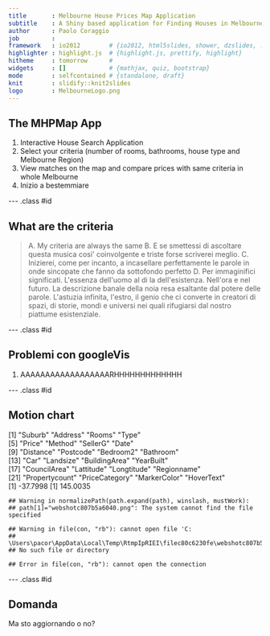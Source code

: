 ```yaml
---
title       : Melbourne House Prices Map Application
subtitle    : A Shiny based application for Finding Houses in Melbourne
author      : Paolo Coraggio
job         : 
framework   : io2012        # {io2012, html5slides, shower, dzslides, ...}
highlighter : highlight.js  # {highlight.js, prettify, highlight}
hitheme     : tomorrow      # 
widgets     : []            # {mathjax, quiz, bootstrap}
mode        : selfcontained # {standalone, draft}
knit        : slidify::knit2slides
logo        : MelbourneLogo.png
---
```


## The MHPMap App

1. Interactive House Search Application 
2. Select your criteria (number of rooms, bathrooms, house type and Melbourne Region)
3. View matches on the map and compare prices with same criteria in whole Melbourne
4. Inizio a bestemmiare

--- .class #id 

## What are the criteria

> A. My criteria are always the same
> B. E se smettessi di ascoltare questa musica cosi' coinvolgente e triste forse scriverei meglio.
> C. Inizierei, come per incanto, a incasellare perfettamente le parole in onde sincopate che fanno da sottofondo perfetto
> D. Per immaginifici significati. L'essenza dell'uomo al di la dell'esistenza. Nell'ora e nel futuro. La descrizione banale della noia resa esaltante dal potere delle parole. L'astuzia infinita, l'estro, il genio che ci converte in creatori di spazi, di storie, mondi e universi nei quali rifugiarsi dal nostro piattume esistenziale. 

--- .class #id 

## Problemi con googleVis

1. AAAAAAAAAAAAAAAAAARHHHHHHHHHHHHH

--- .class #id 

## Motion chart

 [1] "Suburb"        "Address"       "Rooms"         "Type"         
 [5] "Price"         "Method"        "SellerG"       "Date"         
 [9] "Distance"      "Postcode"      "Bedroom2"      "Bathroom"     
[13] "Car"           "Landsize"      "BuildingArea"  "YearBuilt"    
[17] "CouncilArea"   "Lattitude"     "Longtitude"    "Regionname"   
[21] "Propertycount" "PriceCategory" "MarkerColor"   "HoverText"    
[1] -37.7998
[1] 145.0035

```
## Warning in normalizePath(path.expand(path), winslash, mustWork):
## path[1]="webshotc807b5a6040.png": The system cannot find the file specified
```

```
## Warning in file(con, "rb"): cannot open file 'C:
## \Users\pacor\AppData\Local\Temp\RtmpIpRIEI\filec80c6230fe\webshotc807b5a6040.png':
## No such file or directory
```

```
## Error in file(con, "rb"): cannot open the connection
```

--- .class #id

## Domanda

Ma sto aggiornando o no?

